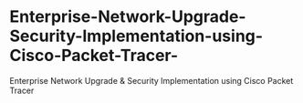 # Enterprise-Network-Upgrade-Security-Implementation-using-Cisco-Packet-Tracer-
Enterprise Network Upgrade &amp; Security Implementation using Cisco Packet Tracer 
